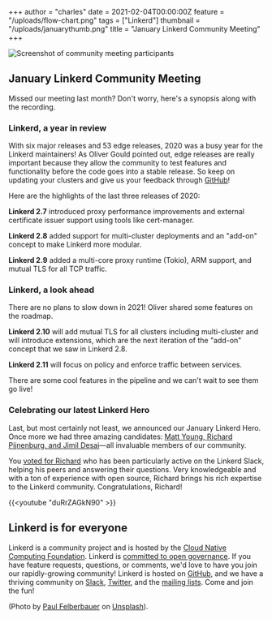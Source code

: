 +++
author = "charles"
date = 2021-02-04T00:00:00Z
feature = "/uploads/flow-chart.png"
tags = ["Linkerd"]
thumbnail = "/uploads/januarythumb.png"
title = "January Linkerd Community Meeting"
+++

![Screenshot of community meeting participants](/uploads/januarythumb.png)


## January Linkerd Community Meeting

Missed our meeting last month? Don't worry, here's a synopsis along with the
recording.

### Linkerd, a year in review

With six major releases and 53 edge releases, 2020 was a busy year for the
Linkerd maintainers! As Oliver Gould pointed out, edge releases are really
important because they allow the community to test features and functionality
before the code goes into a stable release. So keep on updating your clusters
and give us your feedback through
[GitHub](https://github.com/linkerd/linkerd2/issues)!

Here are the highlights of the last three releases of 2020:

**Linkerd 2.7** introduced proxy performance improvements and external
certificate issuer support using tools like cert-manager.

**Linkerd 2.8** added support for multi-cluster deployments and an "add-on"
concept to make Linkerd more modular.

**Linkerd 2.9** added a multi-core proxy runtime (Tokio), ARM support, and
mutual TLS for all TCP traffic.

### Linkerd, a look ahead

There are no plans to slow down in 2021!  Oliver shared some features on the
roadmap.

**Linkerd 2.10** will add mutual TLS for all clusters including multi-cluster
and will introduce extensions, which are the next iteration of the "add-on"
concept that we saw in Linkerd 2.8.

**Linkerd 2.11** will focus on policy and enforce traffic between services.

There are some cool features in the pipeline and we can't wait to see them go
live!

### Celebrating our latest Linkerd Hero

Last, but most certainly not least, we announced our January Linkerd Hero. Once
more we had three amazing candidates: [Matt Young, Richard Pijnenburg, and Jimil
Desai](https://linkerd.io/2021/01/19/january-2021-linkerd-hero-nomination/)—all
invaluable members of our community.

You [voted for Richard](https://linkerd.io/heroes/) who has been particularly
active on the Linkerd Slack, helping his peers and answering their questions.
Very knowledgeable and with a ton of experience with open source, Richard brings
his rich expertise to the Linkerd community. Congratulations, Richard!

{{<youtube "duRrZAGkN90" >}}

## Linkerd is for everyone

Linkerd is a community project and is hosted by the [Cloud Native Computing
Foundation](https://cncf.io/). Linkerd is [committed to open
governance](https://linkerd.io/2019/10/03/linkerds-commitment-to-open-governance/).
If you have feature requests, questions, or comments, we'd love to have you join
our rapidly-growing community! Linkerd is hosted on
[GitHub](https://github.com/linkerd/), and we have a thriving community on
[Slack](https://slack.linkerd.io/), [Twitter](https://twitter.com/linkerd), and
the [mailing lists](https://linkerd.io/2/get-involved/). Come and join the fun!

(Photo by [Paul
Felberbauer](https://unsplash.com/@servuspaul?utm_source=unsplash&utm_medium=referral&utm_content=creditCopyText)
on
[Unsplash](https://unsplash.com/?utm_source=unsplash&utm_medium=referral&utm_content=creditCopyText)).
